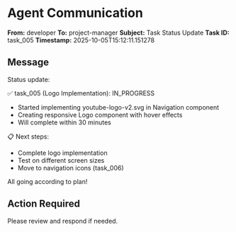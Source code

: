 # Agent Communication

**From:** developer
**To:** project-manager
**Subject:** Task Status Update
**Task ID:** task_005
**Timestamp:** 2025-10-05T15:12:11.151278

## Message
Status update:

✅ task_005 (Logo Implementation): IN_PROGRESS
- Started implementing youtube-logo-v2.svg in Navigation component
- Creating responsive Logo component with hover effects
- Will complete within 30 minutes

📋 Next steps:
- Complete logo implementation
- Test on different screen sizes
- Move to navigation icons (task_006)

All going according to plan!

## Action Required
Please review and respond if needed.
